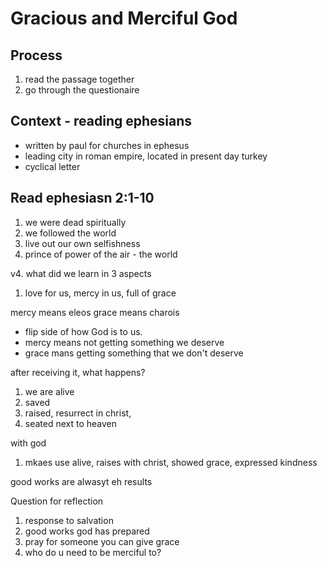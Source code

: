 # Gracious and Merciful God

## Process
1. read the passage together
1. go through the questionaire

## Context - reading ephesians
- written by paul for churches in ephesus
- leading city in roman empire, located in present day turkey
- cyclical letter

## Read ephesiasn 2:1-10

1. we were dead spiritually
2. we followed the world
3. live out our own selfishness
4. prince of power of the air - the world

v4. what did we learn in 3 aspects
1. love for us, mercy in us, full of grace

mercy means eleos
grace means charois
- flip side of how God is to us. 
- mercy means not getting something we deserve
- grace mans getting something that we don't deserve

after receiving it, what happens?

1. we are alive
2. saved
3. raised, resurrect in christ,
4. seated next to heaven


with god
1. mkaes use alive, raises with christ, showed grace, expressed kindness

good works are alwasyt eh results 

Question for reflection
1. response to salvation
2. good works god has prepared
3. pray for someone you can give grace
4. who do u need to be merciful to?


